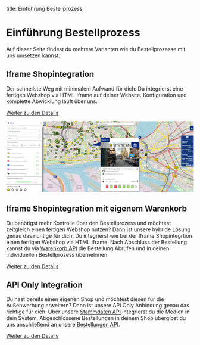 title: Einführung Bestellprozess

# Einführung Bestellprozess

Auf dieser Seite findest du mehrere Varianten wie du Bestellprozesse mit uns umsetzen kannst.

## Iframe Shopintegration

Der schnellste Weg mit minimalem Aufwand für dich: Du integrierst eine fertigen Webshop via HTML Iframe auf deiner Website. Konfiguration und komplette Abwicklung läuft über uns.

[Weiter zu den Details](1_Iframe-Shopintegration.md)

[![Der Shop](shopui.png)](shopui.png)

## Iframe Shopintegration mit eigenem Warenkorb

Du benötigst mehr Kontrolle über den Bestellprozess und möchtest zeitgleich einen fertigen Webshop nutzen? Dann ist unsere hybride Lösung genau das richtige für dich. Du integrierst wie bei der Iframe Shopintegrtion einen fertigen Webshop via HTML Iframe. Nach Abschluss der Bestellung kannst du via [Warenkorb API](https://apim-jvb-we-prod.developer.azure-api.net/api-details#api=v0&operation=ruft-offene-warenk-rbe-aus-dem-shop-ab) die Bestellung Abrufen und in deinen individuellen Bestellprozess übernehmen.

[Weiter zu den Details](2_Iframe-Shopintegration-hybrid.md)

## API Only Integration

Du hast bereits einen eigenen Shop und möchtest diesen für die Außenwerbung erweitern? Dann ist unsere API Only Anbindung genau das richtige für dich. Über unsere [Stammdaten API](https://apim-jvb-we-prod.developer.azure-api.net/api-details#api=weischer-stammdaten-api-v3&operation=get-api-v3-grossflaechen-stellenart-stellenart) integrierst du die Medien in dein System. Abgeschlossene Bestellungen in deinem Shop übergibst du uns anschließend an unsere [Bestellungen API](https://apim-jvb-we-prod.developer.azure-api.net/api-details#api=order-api-v2&operation=get-api-v2-tenant-callback-bestellungen-bestellnummer).

[Weiter zu den Details](3_API-only-integration.md)